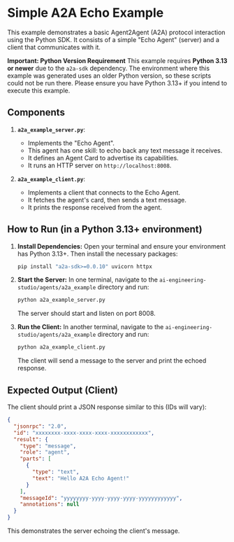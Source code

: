 # Simple A2A Echo Example

This example demonstrates a basic Agent2Agent (A2A) protocol interaction using the Python SDK. It consists of a simple "Echo Agent" (server) and a client that communicates with it.

**Important: Python Version Requirement**
This example requires **Python 3.13 or newer** due to the `a2a-sdk` dependency. The environment where this example was generated uses an older Python version, so these scripts could not be run there. Please ensure you have Python 3.13+ if you intend to execute this example.

## Components

1.  **`a2a_example_server.py`**:
    *   Implements the "Echo Agent".
    *   This agent has one skill: to echo back any text message it receives.
    *   It defines an Agent Card to advertise its capabilities.
    *   It runs an HTTP server on `http://localhost:8008`.

2.  **`a2a_example_client.py`**:
    *   Implements a client that connects to the Echo Agent.
    *   It fetches the agent's card, then sends a text message.
    *   It prints the response received from the agent.

## How to Run (in a Python 3.13+ environment)

1.  **Install Dependencies:**
    Open your terminal and ensure your environment has Python 3.13+. Then install the necessary packages:
    ```bash
    pip install "a2a-sdk>=0.0.10" uvicorn httpx
    ```

2.  **Start the Server:**
    In one terminal, navigate to the `ai-engineering-studio/agents/a2a_example` directory and run:
    ```bash
    python a2a_example_server.py
    ```
    The server should start and listen on port 8008.

3.  **Run the Client:**
    In another terminal, navigate to the `ai-engineering-studio/agents/a2a_example` directory and run:
    ```bash
    python a2a_example_client.py
    ```
    The client will send a message to the server and print the echoed response.

## Expected Output (Client)

The client should print a JSON response similar to this (IDs will vary):

```json
{
  "jsonrpc": "2.0",
  "id": "xxxxxxxx-xxxx-xxxx-xxxx-xxxxxxxxxxxx",
  "result": {
    "type": "message",
    "role": "agent",
    "parts": [
      {
        "type": "text",
        "text": "Hello A2A Echo Agent!"
      }
    ],
    "messageId": "yyyyyyyy-yyyy-yyyy-yyyy-yyyyyyyyyyyy",
    "annotations": null
  }
}
```
This demonstrates the server echoing the client's message.

